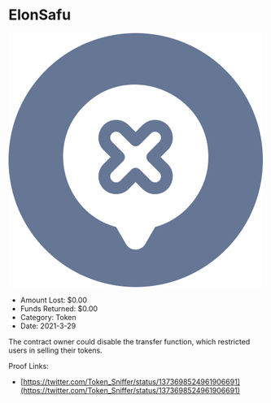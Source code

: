 # ElonSafu
![ElonSafu](/rektimages/ElonSafu.png)
- Amount Lost: $0.00
- Funds Returned: $0.00
- Category: Token
- Date: 2021-3-29

The contract owner could disable the transfer function, which restricted users in selling their tokens.


Proof Links:
- [https://twitter.com/Token_Sniffer/status/1373698524961906691](https://twitter.com/Token_Sniffer/status/1373698524961906691)


